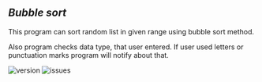 ## _Bubble sort_

This program can sort random list in given range 
using bubble sort method.

Also program checks data type, that user entered. 
If user used letters or punctuation marks program will notify about that.

![version](https://img.shields.io/github/pipenv/locked/python-version/Lily-Simon/Quadratic_equation?color=green)
![issues](https://img.shields.io/github/issues/Lily-Simon/Quadratic_equation?color=green)